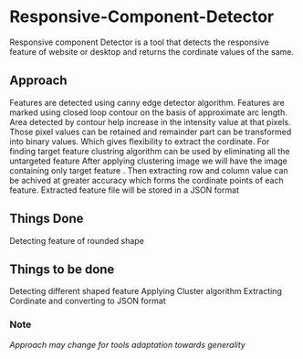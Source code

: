 # Responsive-Component-Detector
Responsive component Detector is a tool that detects the responsive feature of website or desktop and returns the cordinate values of the same.

## Approach

Features are detected using canny edge detector algorithm.
Features are marked using closed loop contour on the basis of approximate arc length.  Area detected by contour help increase in the intensity value at that pixels.
Those pixel values can be retained and remainder part can be transformed into binary values.
Which gives flexibility to extract the cordinate.  For finding target feature clustring algorithm can be used by eliminating all the untargeted feature 
After applying clustering image we will have the image containing only target feature .
Then extracting row and column value can be achived at greater accuracy which forms the cordinate points of each feature.
Extracted feature file will be stored in a JSON format

## Things Done
Detecting feature of rounded shape

## Things to be done
Detecting different shaped feature
Applying Cluster algorithm
Extracting Cordinate and converting to JSON format

### Note
*Approach may change for tools adaptation towards generality*
